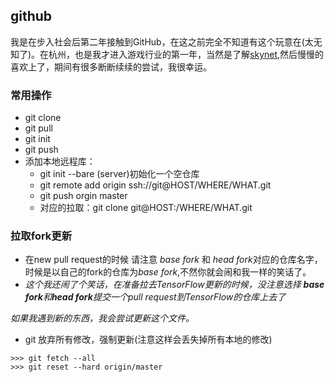## github

    
我是在步入社会后第二年接触到GitHub，在这之前完全不知道有这个玩意在(太无知了)。在杭州，也是我才进入游戏行业的第一年，当然是了解[skynet](https://github.com/cloudwu/skynet),然后慢慢的喜欢上了，期间有很多断断续续的尝试，我很幸运。

### 常用操作

* git clone
* git pull
* git init
* git push
* 添加本地远程库：
    * git init --bare (server)初始化一个空仓库
    * git remote add origin ssh://git@HOST/WHERE/WHAT.git
    * git push orgin master
    * 对应的拉取：git clone git@HOST:/WHERE/WHAT.git

### 拉取fork更新
* 在new pull request的时候 请注意 *base fork* 和 *head fork*对应的仓库名字，时候是以自己的fork的仓库为*base fork*,不然你就会闹和我一样的笑话了。
* *这个我还闹了个笑话，在准备拉去TensorFlow更新的时候，没注意选择 **base fork**和**head fork**提交一个pull request到TensorFlow的仓库上去了*

*如果我遇到新的东西，我会尝试更新这个文件。*
* git 放弃所有修改，强制更新(注意这样会丢失掉所有本地的修改)
```shell
>>> git fetch --all
>>> git reset --hard origin/master
```